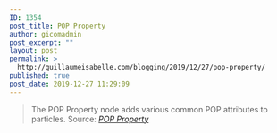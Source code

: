 ```yaml
---
ID: 1354
post_title: POP Property
author: gicomadmin
post_excerpt: ""
layout: post
permalink: >
  http://guillaumeisabelle.com/blogging/2019/12/27/pop-property/
published: true
post_date: 2019-12-27 11:29:09
---
```

> The POP Property node adds various common POP attributes to particles. Source: *[POP Property][1]*

 [1]: https://www.sidefx.com/docs/houdini/nodes/dop/popproperty.html